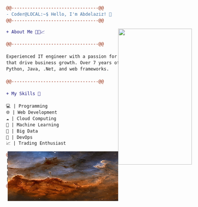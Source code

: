 ```diff
@@---------------------------------@@
- Coder@LOCAL:~$ Hello, I'm Abdelaziz! 👋
@@---------------------------------@@
```
<img align="right" src="mychar.gif" width="200"  height="370"/>


```diff
+ About Me 👨‍💻📈

@@---------------------------------@@

Experienced IT engineer with a passion for software solutions
that drive business growth. Over 7 years of expertise in
Python, Java, .Net, and web frameworks.

@@---------------------------------@@

+ My Skills 🚀

💻 | Programming
🌐 | Web Development
☁️ | Cloud Computing
🤖 | Machine Learning
💾 | Big Data
🚀 | DevOps
📈 | Trading Enthusiast

```


<img align="right" src="image.jpg" width="300" height="135"/>


```diff
@@---------------------------------@@
[:::::::::::::::::::::::::::::::::::]
[:::::[   CODED BY              ]:::] 
[:::::[          MrAbdelaziz   ]:::]
[:::::::::::::::::::::::::::::::::::]
@@---------------------------------@@

```
